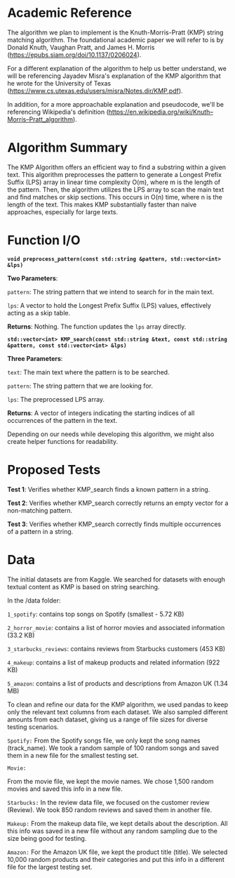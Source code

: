 

# Academic Reference
The algorithm we plan to implement is the Knuth-Morris-Pratt (KMP) string matching algorithm. The foundational academic paper we will refer to is by Donald Knuth, Vaughan Pratt, and James H. Morris (https://epubs.siam.org/doi/10.1137/0206024).

For a different explanation of the algorithm to help us better understand, we will be referencing Jayadev Misra's explanation of the KMP algorithm that he wrote for the University of Texas (https://www.cs.utexas.edu/users/misra/Notes.dir/KMP.pdf).

In addition, for a more approachable explanation and pseudocode, we'll be referencing Wikipedia's definition (https://en.wikipedia.org/wiki/Knuth–Morris–Pratt_algorithm).

# Algorithm Summary
The KMP Algorithm offers an efficient way to find a substring within a given text. This algorithm preprocesses the pattern to generate a Longest Prefix Suffix (LPS) array in linear time complexity O(m), where m is the length of the pattern. Then, the algorithm utilizes the LPS array to scan the main text and find matches or skip sections. This occurs in O(n) time, where n is the length of the text. This makes KMP substantially faster than naive approaches, especially for large texts.

# Function I/O
**`void preprocess_pattern(const std::string &pattern, std::vector<int> &lps)`**

**Two Parameters**:

`pattern`: The string pattern that we intend to search for in the main text.

`lps`: A vector to hold the Longest Prefix Suffix (LPS) values, effectively acting as a skip table.
  
**Returns**: Nothing. The function updates the `lps` array directly.


**`std::vector<int> KMP_search(const std::string &text, const std::string &pattern, const std::vector<int> &lps)`**

**Three Parameters**:

`text`: The main text where the pattern is to be searched.

`pattern`: The string pattern that we are looking for.

`lps`: The preprocessed LPS array.
  
**Returns**: A vector of integers indicating the starting indices of all occurrences of the pattern in the text.

Depending on our needs while developing this algorithm, we might also create helper functions for readability.

# Proposed Tests
**Test 1**: Verifies whether KMP_search finds a known pattern in a string.

**Test 2**: Verifies whether KMP_search correctly returns an empty vector for a non-matching pattern.

**Test 3**: Verifies whether KMP_search correctly finds multiple occurrences of a pattern in a string.

# Data

The initial datasets are from Kaggle. We searched for datasets with enough textual content as KMP is based on string searching.

In the /data folder:


`1_spotify`: contains top songs on Spotify (smallest - 5.72 KB)

`2_horror_movie`: contains a list of horror movies and associated information (33.2 KB)

`3_starbucks_reviews`: contains reviews from Starbucks customers (453 KB)

`4_makeup`: contains a list of makeup products and related information (922 KB)

`5_amazon`: contains a list of products and descriptions from Amazon UK (1.34 MB)


To clean and refine our data for the KMP algorithm, we used pandas to keep only the relevant text columns from each dataset. We also sampled different amounts from each dataset, giving us a range of file sizes for diverse testing scenarios.

`Spotify:`
From the Spotify songs file, we only kept the song names (track_name). We took a random sample of 100 random songs and saved them in a new file for the smallest testing set.


`Movie:`

From the movie file, we kept the movie names. We chose 1,500 random movies and saved this info in a new file.


`Starbucks:`
In the review data file, we focused on the customer review (Review). We took 850 random reviews and saved them in another file.


`Makeup:`
From the makeup data file, we kept details about the description. All this info was saved in a new file without any random sampling due to the size being good for testing.


`Amazon:`
For the Amazon UK file, we kept the product title (title). We selected 10,000 random products and their categories and put this info in a different file for the largest testing set.


